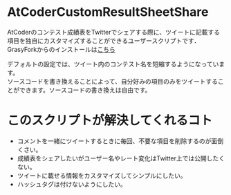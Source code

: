 # AtCoderCustomResultSheetShare

AtCoderのコンテスト成績表をTwitterでシェアする際に、ツイートに記載する項目を独自にカスタマイズすることができるユーザースクリプトです．  
GrasyForkからのインストールは[こちら](https://greasyfork.org/ja/scripts/454451-atcodercustomresultsheetshare)

デフォルトの設定では、ツイート内のコンテスト名を短縮するようになっています。  
ソースコードを書き換えることによって、自分好みの項目のみをツイートすることができます。ソースコードの書き換えは自由です。

# このスクリプトが解決してくれるコト

- コメントを一緒にツイートするときに毎回、不要な項目を削除するのが面倒くさい。
- 成績表をシェアしたいがユーザー名やレート変化はTwitter上では公開したくない。
- ツイートに載せる情報をカスタマイズしてシンプルにしたい。
- ハッシュタグは付けないようにしたい。
